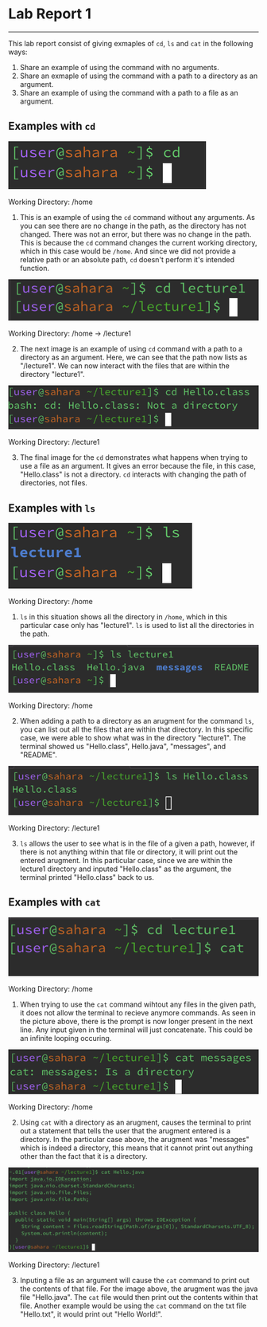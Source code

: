 # Lab Report 1
---
This lab report consist of giving exmaples of `cd`, `ls` and `cat` in the following ways:
1. Share an example of using the command with no arguments.
2. Share an exmaple of using the command with a path to a directory as an argument.
3. Share an example of using the command with a path to a file as an argument.


## Examples with `cd`
![Image](cd1.png)

Working Directory: /home

1. This is an example of using the `cd` command without any arguments. As you can see there are no change in the path, as the directory has not changed. There was not an error, but there was no change in the path. This is because the `cd` command changes the current working directory, which in this case would be `/home`. And since we did not provide a relative path or an absolute path, `cd` doesn't perform it's intended function.

![Image](cd2.png)

Working Directory: /home -> /lecture1 

2. The next image is an example of using `cd` command with a path to a directory as an argument. Here, we can see that the path now lists as "/lecture1". We can now interact with the files that are within the directory "lecture1".

![Image](cd3.png)

Working Directory: /lecture1

3. The final image for the `cd` demonstrates what happens when trying to use a file as an argument. It gives an error because the file, in this case, "Hello.class" is not a directory. `cd` interacts with changing the path of directories, not files.

## Examples with `ls`
![Image](ls1.png)

Working Directory: /home

1. `ls` in this situation shows all the directory in `/home`, which in this particular case only has "lecture1". `ls` is used to list all the directories in the path.

![Image](ls2.png)

Working Directory: /home 

2. When adding a path to a directory as an arugment for the command `ls`, you can list out all the files that are within that directory. In this specific case, we were able to show what was in the directory "lecture1". The terminal showed us "Hello.class", Hello.java", "messages", and "README".

![Image](ls3-1.png)

Working Directory: /lecture1

3. `ls` allows the user to see what is in the file of a given a path, however, if there is not anything within that file or directory, it will print out the entered arugment. In this particular case, since we are within the lecture1 directory and inputed "Hello.class" as the argument, the terminal printed "Hello.class" back to us. 


## Examples with `cat`
![Image](cat1.png)

Working Directory: /home

1. When trying to use the `cat` command wihtout any files in the given path, it does not allow the terminal to recieve anymore commands. As seen in the picture above, there is the prompt is now longer present in the next line. Any input given in the terminal will just concatenate. This could be an infinite looping occuring.

![Image](cat2.png)

Working Directory: /home

2. Using `cat` with a directory as an arugment, causes the terminal to print out a statement that tells the user that the arugment entered is a directory. In the particular case above, the arugment was "messages" which is indeed a directory, this means that it cannot print out anything other than the fact that it is a directory. 

![Image](cat3.png)

Working Directory: /lecture1

3. Inputing a file as an argument will cause the `cat` command to print out the contents of that file. For the image above, the arugment was the java file "Hello.java". The `cat` file would then print out the contents within that file. Another example would be using the `cat` command on the txt file "Hello.txt", it would print out "Hello World!".




